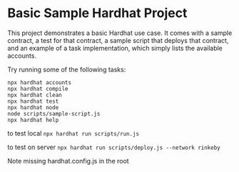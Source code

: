# Basic Sample Hardhat Project

This project demonstrates a basic Hardhat use case. It comes with a sample contract, a test for that contract, a sample script that deploys that contract, and an example of a task implementation, which simply lists the available accounts.

Try running some of the following tasks:

```shell
npx hardhat accounts
npx hardhat compile
npx hardhat clean
npx hardhat test
npx hardhat node
node scripts/sample-script.js
npx hardhat help
```

to test local
`npx hardhat run scripts/run.js`

to test on server
`npx hardhat run scripts/deploy.js --network rinkeby`

Note missing hardhat.config.js in the root
